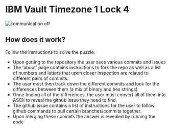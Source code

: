 # IBM Vault Timezone 1 Lock 4

![communication off](https://img.shields.io/badge/communication-off-red)

## How does it work?

Follow the instructions to solve the puzzle:

- Upon getting to the repository the user sees various commits and issues
- The 'about' page contains instructions to fork the repo as well as a list of numbers and letters that upon closer inspection are related to different pairs of commits.
- The user must then track down the different commits and look for the differences between them (a mix of binary and hex strings)
- Once finding all of the differences, the user must convert all of them into ASCII to reveal the github issue they need to find. 
- The github issue contains a list of instructions for the user to follow github commands to pull certain branches/commits together. 
- Upon merging these commits the answer is revealed by running the code
